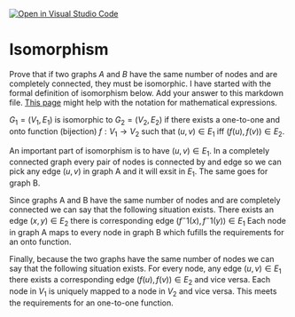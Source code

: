 [![Open in Visual Studio Code](https://classroom.github.com/assets/open-in-vscode-718a45dd9cf7e7f842a935f5ebbe5719a5e09af4491e668f4dbf3b35d5cca122.svg)](https://classroom.github.com/online_ide?assignment_repo_id=13164471&assignment_repo_type=AssignmentRepo)
# Isomorphism

Prove that if two graphs $A$ and $B$ have the same number of nodes and are
completely connected, they must be isomorphic. I have started with the formal
definition of isomorphism below. Add your answer to this markdown file. [This
page](https://docs.github.com/en/get-started/writing-on-github/working-with-advanced-formatting/writing-mathematical-expressions)
might help with the notation for mathematical expressions.

$G_1=(V_1 , E_1)$ is isomorphic to $G_2 = (V_2, E_2)$ if there exists a
one-to-one and onto function (bijection) $f: V_1 \rightarrow V_2$ such that $(u,v)
\in E_1$ iff $(f(u),f(v)) \in E_2$.

An important part of isomorphism is to have $(u,v) \in E_1$. In a completely connected graph every pair of nodes is connected by and edge so we can pick any edge $(u,v)$ in graph A and it will exsit in $E_1$. The same goes for graph B. 

Since graphs A and B have the same number of nodes and are completely connected we can say that the following situation exists. There exists an edge $(x, y) \in E_2$ there is corresponding edge $(f^-1(x), f^-1(y)) \in E_1$ Each node in graph A maps to every node in graph B which fufills the requirements for an onto function.  

Finally, because the two graphs have the same number of nodes we can say that the following situation exists. For every node, any edge $(u, v) \in E_1$ there exists a corresponding edge $(f(u), f(v)) \in E_2$ and vice versa. Each node in $V_1$ is uniquely mapped to a node in $V_2$ and vice versa. This meets the requirements for an one-to-one function. 
 